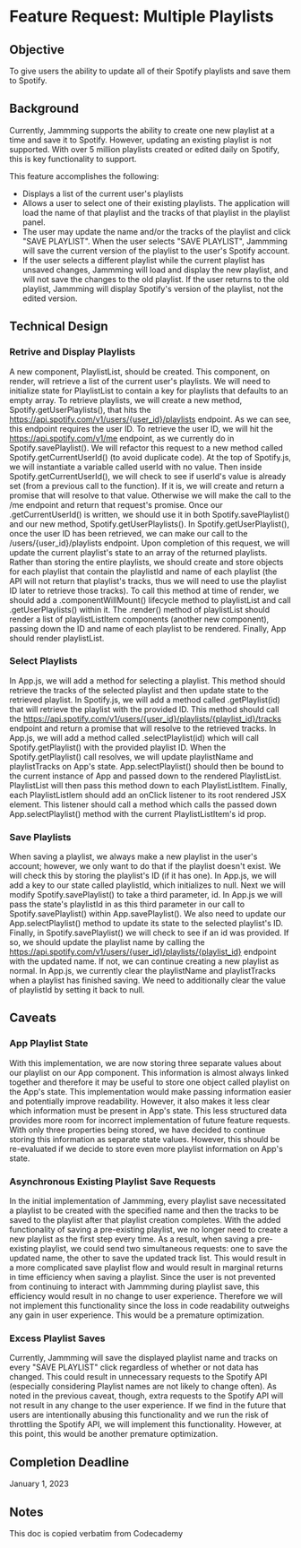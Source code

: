 # Feature Request: Multiple Playlists

## Objective

To give users the ability to update all of their Spotify playlists and save them to Spotify.

## Background

Currently, Jammming supports the ability to create one new playlist at a time and save it to Spotify. However, updating an existing playlist is not supported. With over 5 million playlists created or edited daily on Spotify, this is key functionality to support.

This feature accomplishes the following:

- Displays a list of the current user's playlists
- Allows a user to select one of their existing playlists. The application will load the name of that playlist and the tracks of that playlist in the playlist panel.
- The user may update the name and/or the tracks of the playlist and click "SAVE PLAYLIST". When the user selects "SAVE PLAYLIST", Jammming will save the current version of the playlist to the user's Spotify account. 
- If the user selects a different playlist while the current playlist has unsaved changes, Jammming will load and display the new playlist, and will not save the changes to the old playlist. If the user returns to the old playlist, Jammming will display Spotify's version of the playlist, not the edited version.


## Technical Design

### Retrive and Display Playlists

A new component, PlaylistList, should be created. This component, on render, will retrieve a list of the current user's playlists. 
We will need to initialize state for PlaylistList to contain a key for playlists that defaults to an empty array.
To retrieve playlists, we will create a new method, Spotify.getUserPlaylists(), that hits the https://api.spotify.com/v1/users/{user_id}/playlists endpoint. As we can see, this endpoint requires the user ID. 
To retrieve the user ID, we will hit the https://api.spotify.com/v1/me endpoint, as we currently do in Spotify.savePlaylist(). We will refactor this request to a new method called Spotify.getCurrentUserId() (to avoid duplicate code). At the top of Spotify.js, we will instantiate a variable called userId with no value. Then inside Spotify.getCurrentUserId(), we will check to see if userId's value is already set (from a previous call to the function). If it is, we will create and return a promise that will resolve to that value. Otherwise we will make the call to the /me endpoint and return that request's promise.
Once our .getCurrentUserId() is written, we should use it in both Spotify.savePlaylist() and our new method, Spotify.getUserPlaylists(). 
In Spotify.getUserPlaylist(), once the user ID has been retrieved, we can make our call to the /users/{user_id}/playlists endpoint. Upon completion of this request, we will update the current playlist's state to an array of the returned playlists. Rather than storing the entire playlists, we should create and store objects for each playlist that contain the playlistId and name of each playlist (the API will not return that playlist's tracks, thus we will need to use the playlist ID later to retrieve those tracks).
To call this method at time of render, we should add a .componentWillMount() lifecycle method to playlistList and call .getUserPlaylists() within it.
The .render() method of playlistList should render a list of playlistListItem components (another new component), passing down the ID and name of each playlist to be rendered. 
Finally, App should render playlistList.

### Select Playlists

In App.js, we will add a method for selecting a playlist. This method should retrieve the tracks of the selected playlist and then update state to the retrieved playlist. 
In Spotify.js, we will add a method called .getPlaylist(id) that will retrieve the playlist with the provided ID. This method should call the https://api.spotify.com/v1/users/{user_id}/playlists/{playlist_id}/tracks endpoint and return a promise that will resolve to the retrieved tracks.
In App.js, we will add a method called .selectPlaylist(id) which will call Spotify.getPlaylist() with the provided playlist ID. When the Spotify.getPlaylist() call resolves, we will update playlistName and playlistTracks on App's state.
App.selectPlaylist() should then be bound to the current instance of App and passed down to the rendered PlaylistList.
PlaylistList will then pass this method down to each PlaylistListItem.
Finally, each PlaylistListIem should add an onClick listener to its root rendered JSX element. This listener should call a method which calls the passed down App.selectPlaylist() method with the current PlaylistListItem's id prop.

### Save Playlists

When saving a playlist, we always make a new playlist in the user's account; however, we only want to do that if the playlist doesn't exist. We will check this by storing the playlist's ID (if it has one).
In App.js, we will add a key to our state called playlistId, which initializes to null. 
Next we will modify Spotify.savePlaylist() to take a third parameter, id. In App.js we will pass the state's playlistId in as this third parameter in our call to Spotify.savePlaylist() within App.savePlaylist(). We also need to update our App.selectPlaylist() method to update its state to the selected playlist's ID.
Finally, in Spotify.savePlaylist() we will check to see if an id was provided. If so, we should update the playlist name by calling the https://api.spotify.com/v1/users/{user_id}/playlists/{playlist_id} endpoint with the updated name. If not, we can continue creating a new playlist as normal.
In App.js, we currently clear the playlistName and playlistTracks when a playlist has finished saving. We need to additionally clear the value of playlistId by setting it back to null. 

## Caveats

### App Playlist State

With this implementation, we are now storing three separate values about our playlist on our App component. This information is almost always linked together and therefore it may be useful to store one object called playlist on the App's state. This implementation would make passing information easier and potentially improve readability. However, it also makes it less clear which information must be present in App's state. This less structured data provides more room for incorrect implementation of future feature requests. With only three properties being stored, we have decided to continue storing this information as separate state values. However, this should be re-evaluated if we decide to store even more playlist information on App's state.

### Asynchronous Existing Playlist Save Requests

In the initial implementation of Jammming, every playlist save necessitated a playlist to be created with the specified name and then the tracks to be saved to the playlist after that playlist creation completes. With the added functionality of saving a pre-existing playlist, we no longer need to create a new playlist as the first step every time. As a result, when saving a pre-existing playlist, we could send two simultaneous requests: one to save the updated name, the other to save the updated track list. This would result in a more complicated save playlist flow and would result in marginal returns in time efficiency when saving a playlist. Since the user is not prevented from continuing to interact with Jammming during playlist save, this efficiency would result in no change to user experience. Therefore we will not implement this functionality since the loss in code readability outweighs any gain in user experience. This would be a premature optimization.

### Excess Playlist Saves

Currently, Jammming will save the displayed playlist name and tracks on every "SAVE PLAYLIST" click regardless of whether or not data has changed. This could result in unnecessary requests to the Spotify API (especially considering Playlist names are not likely to change often). As noted in the previous caveat, though, extra requests to the Spotify API will not result in any change to the user experience. If we find in the future that users are intentionally abusing this functionality and we run the risk of throttling the Spotify API, we will implement this functionality. However, at this point, this would be another premature optimization.

## Completion Deadline

January 1, 2023

## Notes

This doc is copied verbatim from Codecademy